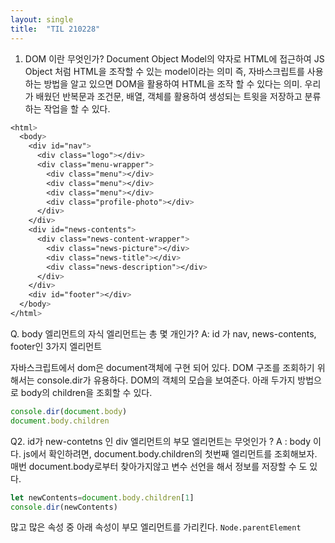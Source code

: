 ```yaml
---
layout: single
title:  "TIL 210228"
---
```


1. DOM 이란 무엇인가?
Document Object Model의 약자로 HTML에 접근하여 JS Object 처럼 HTML을 조작할 수 있는 model이라는 의미
즉, 자바스크립트를 사용하는 방법을 알고 있으면 DOM을 활용하여 HTML을 조작 할 수 있다는 의미. 우리가 배웠던 반복문과 조건문, 배열, 객체를 활용하여
생성되는 트윗을 저장하고 분류하는 작업을 할 수 있다.

```css
<html>
  <body>
    <div id="nav">
      <div class="logo"></div>
      <div class="menu-wrapper">
        <div class="menu"></div>
        <div class="menu"></div>
        <div class="menu"></div>
        <div class="profile-photo"></div>
      </div>
    </div>
    <div id="news-contents">
      <div class="news-content-wrapper">
        <div class="news-picture"></div>
        <div class="news-title"></div>
        <div class="news-description"></div>
      </div>
    </div>
    <div id="footer"></div>
  </body>
</html>
```


Q. body 엘리먼트의 자식 엘리먼트는 총 몇 개인가?
A: id 가 nav, news-contents, footer인 3가지 엘리먼트

자바스크립트에서 dom은 document객체에 구현 되어 있다.
DOM 구조를 조회하기 위해서는 console.dir가 유용하다. DOM의 객체의 모습을 보여준다.
아래 두가지 방법으로 body의 children을 조회할 수 있다.
 ```javascript
 console.dir(document.body)
 document.body.children
 ```

Q2. id가 new-contetns 인 div 엘리먼트의 부모 엘리먼트는 무엇인가 ?
A : body 이다. js에서 확인하려면, document.body.children의 첫번째 엘리먼트를 조회해보자.
매번 document.body로부터 찾아가지않고 변수 선언을 해서 정보를 저장할 수 도 있다.
```javascript
let newContents=document.body.children[1]
console.dir(newContents)
```
많고 많은 속성 중 아래 속성이 부모 엘리먼트를 가리킨다.
`Node.parentElement`
